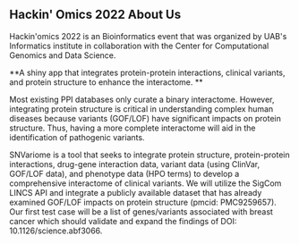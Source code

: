 ## Hackin' Omics 2022 About Us
Hackin'omics 2022 is an Bioinformatics event that was organized by UAB's Informatics institute in collaboration with the Center for Computational Genomics and Data Science. 

**A shiny app that integrates protein-protein interactions, clinical variants, and protein structure to enhance the interactome. **

Most existing PPI databases only curate a binary interactome. However, integrating protein structure is critical in understanding complex human diseases because variants (GOF/LOF) have significant impacts on protein structure. Thus, having a more complete interactome will aid in the identification of pathogenic variants.

SNVariome is a tool that seeks to integrate protein structure, protein-protein interactions, drug-gene interaction data, variant data (using ClinVar, GOF/LOF data), and phenotype data (HPO terms) to develop a comprehensive interactome of clinical variants. We will utilize the SigCom LINCS API and integrate a publicly available dataset that has already examined GOF/LOF impacts on protein structure (pmcid: PMC9259657). Our first test case will be a list of genes/variants associated with breast cancer which should validate and expand the findings of DOI: 10.1126/science.abf3066.

